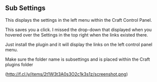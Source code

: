 Sub Settings
------------------

This displays the settings in the left menu within the Craft Control Panel.

This saves you a click. I missed the drop-down that displayed when you hovered over
the Settings in the top right when the links existed there.

Just install the plugin and it will display the links on the left control panel menu.

Make sure the folder name is subsettings and is placed within the Craft plugins folder

(http://f.cl.ly/items/2t1W3t3A0s3O2c1k3s1z/screenshot.png)